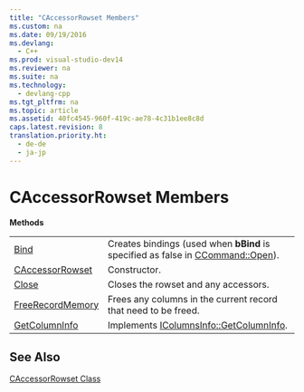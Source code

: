 ```yaml
---
title: "CAccessorRowset Members"
ms.custom: na
ms.date: 09/19/2016
ms.devlang: 
  - C++
ms.prod: visual-studio-dev14
ms.reviewer: na
ms.suite: na
ms.technology: 
  - devlang-cpp
ms.tgt_pltfrm: na
ms.topic: article
ms.assetid: 40fc4545-960f-419c-ae78-4c31b1ee8c8d
caps.latest.revision: 8
translation.priority.ht: 
  - de-de
  - ja-jp
---
```

# CAccessorRowset Members
**Methods**  
  
|||  
|-|-|  
|[Bind](../vs140/CAccessorRowset--Bind.md)|Creates bindings (used when **bBind** is specified as false in [CCommand::Open](../vs140/CCommand--Open.md)).|  
|[CAccessorRowset](../vs140/CAccessorRowset--CAccessorRowset.md)|Constructor.|  
|[Close](../vs140/CAccessorRowset--Close.md)|Closes the rowset and any accessors.|  
|[FreeRecordMemory](../vs140/CAccessorRowset--FreeRecordMemory.md)|Frees any columns in the current record that need to be freed.|  
|[GetColumnInfo](../vs140/CAccessorRowset--GetColumnInfo.md)|Implements [IColumnsInfo::GetColumnInfo](https://msdn.microsoft.com/en-us/library/ms722704.aspx).|  
  
## See Also  
 [CAccessorRowset Class](../vs140/CAccessorRowset-Class.md)